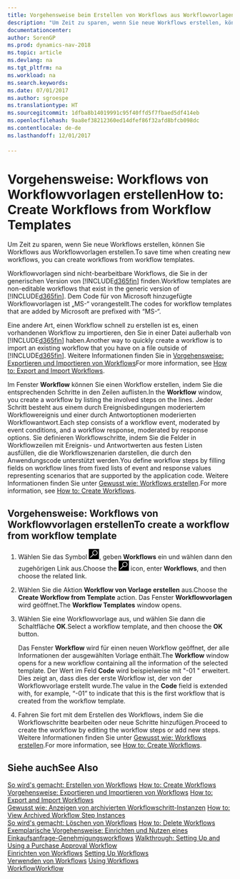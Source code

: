 ```yaml
---
title: Vorgehensweise beim Erstellen von Workflows aus Workflowvorlagen
description: "Um Zeit zu sparen, wenn Sie neue Workflows erstellen, können Sie Workflows aus Workflowvorlagen erstellen."
documentationcenter: 
author: SorenGP
ms.prod: dynamics-nav-2018
ms.topic: article
ms.devlang: na
ms.tgt_pltfrm: na
ms.workload: na
ms.search.keywords: 
ms.date: 07/01/2017
ms.author: sgroespe
ms.translationtype: HT
ms.sourcegitcommit: 1dfba8b14019991c95f40ffd5f7fbaed5df414eb
ms.openlocfilehash: 9aa8ef38212360ed14dfef86f32afd8bfcb098dc
ms.contentlocale: de-de
ms.lasthandoff: 12/01/2017

---
```

# <a name="how-to-create-workflows-from-workflow-templates"></a><span data-ttu-id="c7168-103">Vorgehensweise: Workflows von Workflowvorlagen erstellen</span><span class="sxs-lookup"><span data-stu-id="c7168-103">How to: Create Workflows from Workflow Templates</span></span>
<span data-ttu-id="c7168-104">Um Zeit zu sparen, wenn Sie neue Workflows erstellen, können Sie Workflows aus Workflowvorlagen erstellen.</span><span class="sxs-lookup"><span data-stu-id="c7168-104">To save time when creating new workflows, you can create workflows from workflow templates.</span></span>  

 <span data-ttu-id="c7168-105">Workflowvorlagen sind nicht-bearbeitbare Workflows, die Sie in der generischen Version von [!INCLUDE[d365fin](includes/d365fin_md.md)] finden.</span><span class="sxs-lookup"><span data-stu-id="c7168-105">Workflow templates are non-editable workflows that exist in the generic version of [!INCLUDE[d365fin](includes/d365fin_md.md)].</span></span> <span data-ttu-id="c7168-106">Dem Code für von Microsoft hinzugefügte Workflowvorlagen ist „MS-“ vorangestellt.</span><span class="sxs-lookup"><span data-stu-id="c7168-106">The codes for workflow templates that are added by Microsoft are prefixed with “MS-“.</span></span>  

 <span data-ttu-id="c7168-107">Eine andere Art, einen Workflow schnell zu erstellen ist es, einen vorhandenen Workflow zu importieren, den Sie in einer Datei außerhalb von [!INCLUDE[d365fin](includes/d365fin_md.md)] haben.</span><span class="sxs-lookup"><span data-stu-id="c7168-107">Another way to quickly create a workflow is to import an existing workflow that you have on a file outside of [!INCLUDE[d365fin](includes/d365fin_md.md)].</span></span> <span data-ttu-id="c7168-108">Weitere Informationen finden Sie in [Vorgehensweise: Exportieren und Importieren von Workflows](across-how-to-export-and-import-workflows.md)</span><span class="sxs-lookup"><span data-stu-id="c7168-108">For more information, see [How to: Export and Import Workflows](across-how-to-export-and-import-workflows.md).</span></span>  

<span data-ttu-id="c7168-109">Im Fenster **Workflow** können Sie einen Workflow erstellen, indem Sie die entsprechenden Schritte in den Zeilen auflisten.</span><span class="sxs-lookup"><span data-stu-id="c7168-109">In the **Workflow** window, you create a workflow by listing the involved steps on the lines.</span></span> <span data-ttu-id="c7168-110">Jeder Schritt besteht aus einem durch Ereignisbedingungen moderiertem Workflowereignis und einer durch Antwortoptionen moderierten Workflowantwort.</span><span class="sxs-lookup"><span data-stu-id="c7168-110">Each step consists of a workflow event, moderated by event conditions, and a workflow response, moderated by response options.</span></span> <span data-ttu-id="c7168-111">Sie definieren Workflowschritte, indem Sie die Felder in Workflowzeilen mit Ereignis- und Antwortwerten aus festen Listen ausfüllen, die die Workflowszenarien darstellen, die durch den Anwendungscode unterstützt werden.</span><span class="sxs-lookup"><span data-stu-id="c7168-111">You define workflow steps by filling fields on workflow lines from fixed lists of event and response values representing scenarios that are supported by the application code.</span></span> <span data-ttu-id="c7168-112">Weitere Informationen finden Sie unter [Gewusst wie: Workflows erstellen](across-how-to-create-workflows.md).</span><span class="sxs-lookup"><span data-stu-id="c7168-112">For more information, see [How to: Create Workflows](across-how-to-create-workflows.md).</span></span>  

## <a name="to-create-a-workflow-from-workflow-template"></a><span data-ttu-id="c7168-113">Vorgehensweise: Workflows von Workflowvorlagen erstellen</span><span class="sxs-lookup"><span data-stu-id="c7168-113">To create a workflow from workflow template</span></span>  
1.  <span data-ttu-id="c7168-114">Wählen Sie das Symbol ![Nach Seite oder Bericht suchen](media/ui-search/search_small.png "Symbol Nach Seite oder Bericht suchen"), geben **Workflows** ein und wählen dann den zugehörigen Link aus.</span><span class="sxs-lookup"><span data-stu-id="c7168-114">Choose the ![Search for Page or Report](media/ui-search/search_small.png "Search for Page or Report icon") icon, enter **Workflows**, and then choose the related link.</span></span>  
2.  <span data-ttu-id="c7168-115">Wählen Sie die Aktion **Workflow von Vorlage erstellen** aus.</span><span class="sxs-lookup"><span data-stu-id="c7168-115">Choose the **Create Workflow from Template** action.</span></span> <span data-ttu-id="c7168-116">Das Fenster **Workflowvorlagen** wird geöffnet.</span><span class="sxs-lookup"><span data-stu-id="c7168-116">The **Workflow Templates** window opens.</span></span>  
3.  <span data-ttu-id="c7168-117">Wählen Sie eine Workflowvorlage aus, und wählen Sie dann die Schaltfläche **OK**.</span><span class="sxs-lookup"><span data-stu-id="c7168-117">Select a workflow template, and then choose the **OK** button.</span></span>  

     <span data-ttu-id="c7168-118">Das Fenster **Workflow** wird für einen neuen Workflow geöffnet, der alle Informationen der ausgewählten Vorlage enthält.</span><span class="sxs-lookup"><span data-stu-id="c7168-118">The **Workflow** window opens for a new workflow containing all the information of the selected template.</span></span> <span data-ttu-id="c7168-119">Der Wert im Feld **Code** wird beispielweise mit "-01 " erweitert. Dies zeigt an, dass dies der erste Workflow ist, der von der Workflowvorlage erstellt wurde.</span><span class="sxs-lookup"><span data-stu-id="c7168-119">The value in the **Code** field is extended with, for example, “-01” to indicate that this is the first workflow that is created from the workflow template.</span></span>  
4.  <span data-ttu-id="c7168-120">Fahren Sie fort mit dem Erstellen des Workflows, indem Sie die Workflowschritte bearbeiten oder neue Schritte hinzufügen.</span><span class="sxs-lookup"><span data-stu-id="c7168-120">Proceed to create the workflow by editing the workflow steps or add new steps.</span></span> <span data-ttu-id="c7168-121">Weitere Informationen finden Sie unter [Gewusst wie: Workflows erstellen](across-how-to-create-workflows.md).</span><span class="sxs-lookup"><span data-stu-id="c7168-121">For more information, see [How to: Create Workflows](across-how-to-create-workflows.md).</span></span>  

## <a name="see-also"></a><span data-ttu-id="c7168-122">Siehe auch</span><span class="sxs-lookup"><span data-stu-id="c7168-122">See Also</span></span>  
 <span data-ttu-id="c7168-123">[So wird's gemacht: Erstellen von Workflows](across-how-to-create-workflows.md) </span><span class="sxs-lookup"><span data-stu-id="c7168-123">[How to: Create Workflows](across-how-to-create-workflows.md) </span></span>  
 <span data-ttu-id="c7168-124">[Vorgehensweise: Exportieren und Importieren von Workflows](across-how-to-export-and-import-workflows.md) </span><span class="sxs-lookup"><span data-stu-id="c7168-124">[How to: Export and Import Workflows](across-how-to-export-and-import-workflows.md) </span></span>  
 <span data-ttu-id="c7168-125">[Gewusst wie: Anzeigen von archivierten Workflowschritt-Instanzen](across-how-to-view-archived-workflow-step-instances.md) </span><span class="sxs-lookup"><span data-stu-id="c7168-125">[How to: View Archived Workflow Step Instances](across-how-to-view-archived-workflow-step-instances.md) </span></span>  
 <span data-ttu-id="c7168-126">[So wird's gemacht: Löschen von Workflows](across-how-to-delete-workflows.md) </span><span class="sxs-lookup"><span data-stu-id="c7168-126">[How to: Delete Workflows](across-how-to-delete-workflows.md) </span></span>  
 <span data-ttu-id="c7168-127">[Exemplarische Vorgehensweise: Einrichten und Nutzen eines Einkaufsanfrage-Genehmigungsworkflows](walkthrough-setting-up-and-using-a-purchase-approval-workflow.md) </span><span class="sxs-lookup"><span data-stu-id="c7168-127">[Walkthrough: Setting Up and Using a Purchase Approval Workflow](walkthrough-setting-up-and-using-a-purchase-approval-workflow.md) </span></span>  
 <span data-ttu-id="c7168-128">[Einrichten von Workflows](across-set-up-workflows.md) </span><span class="sxs-lookup"><span data-stu-id="c7168-128">[Setting Up Workflows](across-set-up-workflows.md) </span></span>  
 <span data-ttu-id="c7168-129">[Verwenden von Workflows](across-use-workflows.md) </span><span class="sxs-lookup"><span data-stu-id="c7168-129">[Using Workflows](across-use-workflows.md) </span></span>  
 [<span data-ttu-id="c7168-130">Workflow</span><span class="sxs-lookup"><span data-stu-id="c7168-130">Workflow</span></span>](across-workflow.md)   

